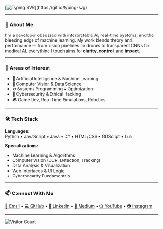 [![Typing SVG](https://readme-typing-svg.demolab.com?font=Special+Gothic+Expanded+One&pause=1000&color=00C6F7&width=600&lines=Rayyan+Ridwan+%7C+AI%2FML+Engineer;Building+intelligence+into+reality...)](https://git.io/typing-svg)

---

### 🧠 About Me

I'm a developer obsessed with interpretable AI, real-time systems, and the bleeding edge of machine learning. My work blends theory and performance — from vision pipelines on drones to transparent CNNs for medical AI, everything I touch aims for **clarity**, **control**, and **impact**.

---

### 🚀 Areas of Interest

- 🤖 Artificial Intelligence & Machine Learning  
- 🧭 Computer Vision & Data Science  
- ⚙️ Systems Programming & Optimization  
- 🔐 Cybersecurity & Ethical Hacking  
- 🎮 Game Dev, Real-Time Simulations, Robotics

---

### 🛠️ Tech Stack

**Languages:**  
Python • JavaScript • Java • C# • HTML/CSS • GDScript • Lua  

**Specializations:**  
- Machine Learning & Algorithms  
- Computer Vision (OCR, Detection, Tracking)  
- Data Analysis & Visualization  
- Web Interfaces & UI Logic  
- Cybersecurity Fundamentals  

---

### 📫 Connect With Me

<a href="mailto:rayyan.ridw@gmail.com">📧 Email</a> • 
<a href="https://github.com/rayyan-ridwan">💻 GitHub</a> • 
<a href="https://www.linkedin.com/in/rayyanridwan">🔗 LinkedIn</a> • 
<a href="https://www.medium.com/@rayyanridwan">📝 Medium</a> • 
<a href="https://www.youtube.com/@rayyan-ridw">📺 YouTube</a> • 
<a href="https://www.instagram.com/rayyan_ridwan_">📷 Instagram</a>

---

![Visitor Count](https://profile-counter.glitch.me/rayyan-ridwan/count.svg)
